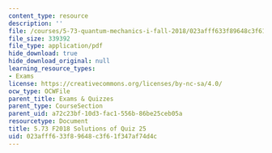 ```yaml
---
content_type: resource
description: ''
file: /courses/5-73-quantum-mechanics-i-fall-2018/023afff633f89648c3f61f347af74d4c_MIT5_73F18_quiz25_soln.pdf
file_size: 339392
file_type: application/pdf
hide_download: true
hide_download_original: null
learning_resource_types:
- Exams
license: https://creativecommons.org/licenses/by-nc-sa/4.0/
ocw_type: OCWFile
parent_title: Exams & Quizzes
parent_type: CourseSection
parent_uid: a72c23bf-10d3-fac1-556b-86be25ceb05a
resourcetype: Document
title: 5.73 F2018 Solutions of Quiz 25
uid: 023afff6-33f8-9648-c3f6-1f347af74d4c
---
```

